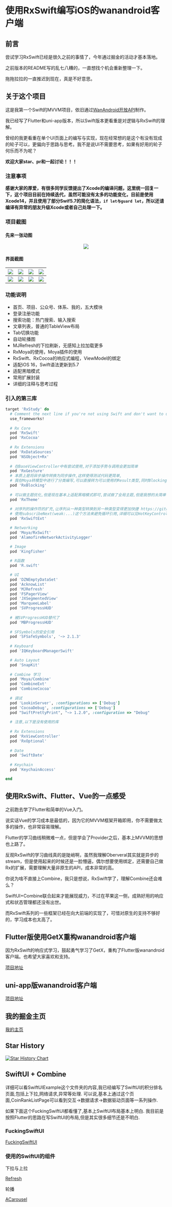 # 使用RxSwift编写iOS的wanandroid客户端

## 前言

尝试学习RxSwift已经是很久之前的事情了，今年通过掘金的活动才基本落地。

之前版本的README写的乱七八糟的，一直想找个机会重新整理一下。

拖拖拉拉的一直推迟到现在，真是不好意思。

## 关于这个项目

这是我第一个Swift的MVVM项目，依旧通过[WanAndroid开放API](https://www.wanandroid.com/)制作。

我已经写了Flutter和uni-app版本，所以Swift版本更看重是对逻辑与RxSwift的理解。

曾经的我更看重在单个UI页面上的编写与实现，现在经常想的是这个有没有现成的轮子可以，更偏向于思路与思考。我不是说UI不需要思考，如果有好用的轮子何乐而不为呢？

**欢迎大家star、pr和一起讨论！！！**

### 注意事项

**感谢大家的厚爱，有很多同学反馈提出了Xcode的编译问题，这里统一回复一下，这个项目目前在持续迭代，虽然可能没有太多的功能变化，目前是使用Xcode14，并且使用了部分Swif5.7的简化语法，`if let与guard let`，所以还请编译有异常的朋友升级Xcode或者自己处理一下。**

### 项目截图

#### 先来一张动图

<div align="center">

![](ScreenShots/example.gif)

</div>

#### 界面截图

| ![](ScreenShots/1.PNG) | ![](ScreenShots/2.PNG) | ![](ScreenShots/3.PNG) | ![](ScreenShots/4.PNG) |
| --- | --- | --- | --- |
| ![](ScreenShots/5.PNG) | ![](ScreenShots/6.PNG) | ![](ScreenShots/7.PNG) | ![](ScreenShots/8.PNG) |  

### 功能说明

* 首页、项目、公众号、体系、我的，五大模块
* 登录注册功能
* 搜索功能：热门搜索、输入搜索
* 文章列表，普通的TableView布局
* Tab切换功能
* 自动轮播图
* MJRefresh的下拉刷新，无感知上拉加载更多
* RxMoya的使用，Moya插件的使用
* RxSwift、RxCocoa的响应式编程，ViewModel的绑定
* 适配iOS 16，Swift语法更新到5.7
* 适配黑暗模式
* 常用扩展封装
* 详细的注释与思考过程

### 引入的第三库

```ruby
target 'RxStudy' do
  # Comment the next line if you're not using Swift and don't want to use dynamic frameworks
  use_frameworks!
  
  # Rx Core
  pod 'RxSwift'
  pod 'RxCocoa'
  
  # Rx Extensions
  pod 'RxDataSources'
  pod 'NSObject+Rx'
  
  # 在BaseViewController中有尝试使用,对于添加手势与调用会更加简单
  pod 'RxGesture'
  # 本质上是将异步操作转换为同步操作,这样使得测试代码更简单,
  # 我在Moya转模型中进行了分类编写,可以直接转为可以使用的Result类型,同时BlockingObservable的注释也说了,它用于测试与演示,并不适合用于App的生产环境,当你在程序逻辑中使用BlockingObservable,也许是该反省自己写的代码逻辑的时候了
  pod 'RxBlocking'
  
  # 可以做主题优化,但是现在基本上适配黑暗模式即可,尝试做了全局主题,但是我想的太简单了
  pod 'RxTheme'
  
  # 对序列的操作符的扩充,让序列从一种类型转换到另一种类型变得更加快捷 https://github.com/RxSwiftCommunity/RxSwiftExt
  # 使用subscribeNext(weak:...)这个方法来避免循环引用,详细可以见HotKeyController,同时_ onNext: @escaping (Object) -> (Element) -> Void 这种并不是特别好理解, 可以理解为 (Object) -> ((Element) -> Void),闭包嵌套闭包的写法
  pod 'RxSwiftExt'

  # Networking
  pod 'Moya/RxSwift'
  pod 'AlamofireNetworkActivityLogger'

  # Image
  pod 'Kingfisher'
  
  # R函数
  pod 'R.swift'

  # UI
  pod 'DZNEmptyDataSet'
  pod 'AcknowList'
  pod 'MJRefresh'
  pod 'FSPagerView'
  pod 'JXSegmentedView'
  pod 'MarqueeLabel'
  pod 'SVProgressHUD'
  
  # 被SVProgressHUD替代了
  pod 'MBProgressHUD'
  
  # SFSymbols的安全引用
  pod 'SFSafeSymbols', '~> 2.1.3'
  
  # Keyboard
  pod 'IQKeyboardManagerSwift'

  # Auto Layout
  pod 'SnapKit'
  
  # Combine 学习
  pod 'Moya/Combine'
  pod 'CombineExt'
  pod 'CombineCocoa'
  
  # 调试
  pod 'LookinServer', :configurations => ['Debug']
  pod 'CocoaDebug', :configurations => ['Debug']
  pod "SwiftPrettyPrint", "~> 1.2.0", :configuration => "Debug"
  
  # 注意,以下是没有使用的库
  
  # Rx Extensions
  pod 'RxViewController'
  pod 'RxOptional'
  
  # Date
  pod 'SwiftDate'
  
  # Keychain
  pod 'KeychainAccess'

end
```

## 使用RxSwift、Flutter、Vue的一点感受

之前跑去学了Flutter和简单的Vue入门。

说实话Vue的学习成本是最低的，因为它的MVVM框架开箱即用，你不需要做太多的操作，也非常容易理解。

Flutter的学习曲线稍微难一点，但是学会了Provider之后，基本上MVVM的思想也上路了。

反观RxSwift的学习曲线真的是陡峭啊，虽然我理解Oberveral其实就是异步的stream，但是使用起来的时候还是一脸懵逼，偶尔想要使用绑定，还需要自己做Rx的扩展，需要理解大量非原生的API，成本非常的高。

你说为啥不直接上Combine，我只是想说，RxSwift学了，理解Combine还会难么？

SwiftUI+Combine联合起来才能展现威力，不过在苹果这一侧，成熟好用的响应式和状态管理都还没有出世。

而RxSwift系列的一些框架已经在向大前端的实现了，可惜对原生的支持不够好的，学习成本也太高了。

## Flutter版使用GetX重构wanandroid客户端

因为RxSwift的响应式学习，鼓起勇气学习了GetX，重构了Flutter版wanandroid客户端。也希望大家喜欢和支持。

[项目地址](https://github.com/seasonZhu/GetXStudy)

## uni-app版wanandroid客户端

[项目地址](https://github.com/seasonZhu/UniAppPlayAndroid)

## 我的掘金主页

[我的主页](https://juejin.cn/user/4353721778057997)

## Star History

[![Star History Chart](https://api.star-history.com/svg?repos=seasonZhu/RxStudy&type=Date)](https://star-history.com/#seasonZhu/RxStudy&Date)

## SwiftUI + Combine

详细可以看SwiftUIExample这个文件夹的内容,我已经编写了SwiftUI的积分排名页面,包括上下拉,网络请求,异常等处理.
可以说,基本上通过这个页面,CoinRankListPage可以看到交互->数据请求->数据驱动页面等一系列操作.

如果下面这个FuckingSwiftUI都看懂了,基本上SwiftUI布局基本上明白.
我目前是按照Flutter的思路在写SwiftUI的布局,但是其实很多细节还是不明白.

### FuckingSwiftUI

[FuckingSwiftUI](https://github.com/agelessman/FuckingSwiftUI)

### 使用的SwiftUI的组件

下拉与上拉

[Refresh](https://github.com/wxxsw/Refresh)

轮播

[ACarousel](https://github.com/JWAutumn/ACarousel)
